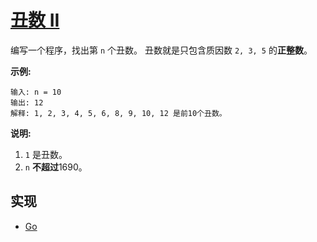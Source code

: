 # [丑数 II](https://leetcode-cn.com/problems/ugly-number-ii/description/)

编写一个程序，找出第 `n` 个丑数。
丑数就是只包含质因数 `2, 3, 5` 的**正整数**。

**示例:**

```
输入: n = 10
输出: 12
解释: 1, 2, 3, 4, 5, 6, 8, 9, 10, 12 是前10个丑数。
```

**说明:**

1. `1` 是丑数。
2. `n` **不超过**1690。

## 实现

- [Go](https://github.com/pojozhang/playground/blob/master/solutions/go/src/playground/algorithm/ugly_number_2.go)

